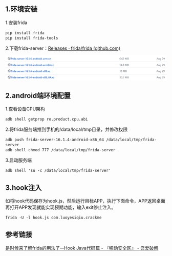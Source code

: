 ## 1.环境安装

1.安装frida

```
pip install frida
pip install frida-tools
```

2.下载frida-server：[Releases · frida/frida (github.com)](https://github.com/frida/frida/releases)

![](images/Pasted%20image%2020231013101403.png)

## 2.android端环境配置
1.查看设备CPU架构
```
adb shell getprop ro.product.cpu.abi
```

2.将frida服务端推到手机的/data/local/tmp目录，并修改权限
```
adb push frida-server-16.1.4-android-x86_64 /data/local/tmp/frida-server
adb shell chmod 777 /data/local/tmp/frida-server
```

3.启动服务端
```
adb shell 'su -c /data/local/tmp/frida-server'
```
## 3.hook注入
如将hook代码保存为hook.js，然后运行目标APP，执行下面命令，APP返回桌面再打开APP发现就能实现预期功能，输入exit停止注入。

```
frida -U -l hook.js com.luoyesiqiu.crackme
```



## 参考链接

[是时候来了解frida的用法了--Hook Java代码篇 - 『移动安全区』 - 吾爱破解](https://www.52pojie.cn/thread-931872-1-1.html)
